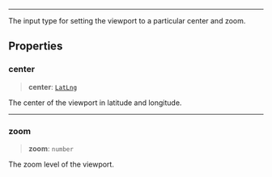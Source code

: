 ***

The input type for setting the viewport to a particular center and zoom.

## Properties

### center

> **center**: [`LatLng`](../Shared/LatLng.md)

The center of the viewport in latitude and longitude.

***

### zoom

> **zoom**: `number`

The zoom level of the viewport.

